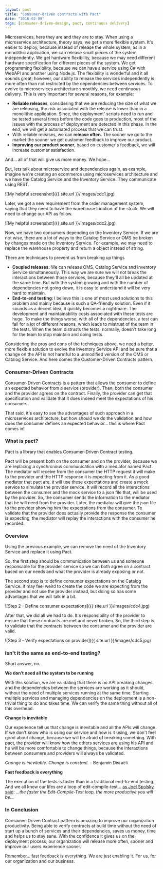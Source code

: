 ```yaml
---
layout: post
title: "Consumer-driven contracts with Pact"
date: "2016-02-09"
tags: [consumer-driven-design, pact, continuous delivery]
---
```


Microservices, here they are and they are to stay. When using a microservice architecture, theory says, we get a more flexible system. It's easier to deploy, because instead of release the whole system, as in a monolithic application, we can release small pieces of the system independently. We get hardware flexibility, because we may need different hardware specification for different pieces of the system. We get programming flexibility, because we can have a service using C# with WebAPI and another using Node.js. The flexibility is wonderful and it all sounds great; however, our ability to release the services independently is more often than not restricted by the dependencies between services.
To evolve to microservices architecture smoothly, we need continuous delivery. This is very important for several reasons, for example:

- <b>Reliable releases</b>, considering that we are reducing the size of what we are releasing, the risk associated with the release is lower than in a monolithic application. Since, the deployment' scripts need to run and be tested several times before the code goes to production, most of the issues with the process of deployment are detected in this phase. In the end, we will get a automated process that we can trust.
- With reliable releases, we can <b>release often</b>. The sooner we go to the market the sooner we get customer feedback to improve our product.
- <b>Improving our product sooner</b>, based on customer's feedback, we will increase customer satisfaction.

And... all of that will give us more money. We hope...

But, lets talk about microservice and dependencies again, as example, imagine we're creating an ecommerce using microservices architecture and we have the Catalog Service and the Inventory Service. They communicate using REST.

![My helpful screenshot]({{ site.url }}/images/cdc1.jpg)

Later, we got a new requirement from the order management system, saying that they need to have the warehouse location of the stock. We will need to change our API as follow.

![My helpful screenshot]({{ site.url }}/images/cdc2.jpg)

Now, we have two consumers depending on the Inventory Service. If we are not wise, there are a lot of ways to the Catalog Service or OMS be broken by changes made on the Inventory Service. For example, we may need to replace the warehouse property and return a object instead of string.

There are techniques to prevent us from breaking up things

- <b>Coupled releases</b>: We can release OMS, Catalog Service and Inventory Service simultaneously. This way we are sure we will not break the interactions between those services, because they'll all be updated at the same time. But with the system growing and with the number of dependencies not going down, it is easy to understand it will be very hard to maintain.
- <b>End-to-end testing</b>: I believe this is one of most used solutions to this problem and mainly because is such a QA-friendly solution. Even if it sounds as a decent idea, it quickly becomes a nightmare. The development and maintainability costs associated with these tests are huge. To make the things worse, with all of the dependencies, a test can fail for a lot of different reasons, which leads to mistrust of the team in the tests. When the team distrusts the tests, normally, doesn't take long for the team to stop maintain and doing tests.

Considering the pros and cons of the techniques above, we need a better, more flexible solution to evolve the Inventory Service API and be sure that a change on the API is not harmful to a unmodified version of the OMS or Catalog Service. And here comes the Customer-Driven Contracts pattern.

<h3>Consumer-Driven Contracts</h3>

Consumer-Driven Contracts is a pattern that allows the consumer to define an expected behavior from a service (provider). Then, both the consumer and the provider agrees on the contract. Finally, the provider can get that specification and validate that it does indeed meet the expectations of his consumers.

That said, it's easy to see the advantages of such approach in a microservices architecture, but how should we do the validation and how does the consumer defines an expected behavior... this is where Pact comes in!

<h3>What is pact? </h3>

Pact is a library that enables Consumer-Driven Contract testing.

Pact will be present both on the consumer and on the provider, because we are replacing a synchronous communication with a mediator named Pact. The mediator will receive from the consumer the HTTP request it will make to the provider and the HTTP response it is expecting from it. As a good mediator that pact are, it will use these expectations and create a mock service to simulate the provider service. It will record all the interactions between the consumer and the mock service to a json file that, will be used by the provider. So, the consumer sends the information to the mediator that he will need from the provider. Later, the mediator will give the json file to the provider showing him the expectations from the consumer. To validate that the provider does actually provide the response the consumer is expecting, the mediator will replay the interactions with the consumer he recorded.

<h3>Overview</h3>

Using the previous example, we can remove the need of the Inventory Service and replace it using Pact.

So, the first step should be communication between us and someone responsable for the provider service so we can both agree on a contract based on our needs and what the provider is already exposing or not.

The second step is to define consumer expectations on the Catalog Service. It may feel weird to create the code we are expecting from the provider and not use the provider instead, but doing so has some advantages that we will talk in a bit.

![Step 2 - Define consumer expectations]({{ site.url }}/images/cdc4.jpg)

After that, we did all we had to do. It's responsibility of the provider to ensure that these contracts are met and never broken.
So, the third step is to validate that the contracts between the consumer and the provider are valid.

![Step 3 - Verify expectations on provider]({{ site.url }}/images/cdc5.jpg)

<h3>Isn't it the same as end-to-end testing?</h3>

Short answer, no.

<b>We don't need all the system to be running</b>

With this solution, we are validating that there is no API breaking changes and the dependencies between the services are working as it should, without the need of multiple services running at the same time. Starting multiple services and managing dependencies on the deployment is a non-trivial thing to do and takes time. We can verify the same thing without all of this overhead.

<b>Change is inevitable</b>

Our experience tell us that change is inevitable and all the APIs will change. If we don't know who is using our service and how is it using, we don't feel good about change, because we will be afraid of breaking something. With pact, the provider will know how the others services are using his API and he will be more comfortable to change things, because the interactions between consumers and providers will always be validated.

<i>Change is inevitable. Change is constant.</i> - Benjamin Disraeli

<b>Fast feedback is everything</b>

The execution of the tests is faster than in a traditional end-to-end testing. And we all know our lifes are a loop of edit-compile-test... <a href="http://www.joelonsoftware.com/articles/fog0000000023.html">as Joel Spolsky said</a>: <i>...the faster the Edit-Compile-Test loop, the more productive you will be...</i>

<h3>In Conclusion</h3>

Consumer-Driven Contract pattern is amazing to improve our organization productivity. Being able to verify contracts at build time without the need of start up a bunch of services and their dependencies, saves us money, time and helps us to stay sane. With the confidence it gives us on the deployment process, our organization will release more often, sooner and improve our users experience sooner.

Remember... fast feedback is everything. We are just enabling it. For us, for our organization and our business.
